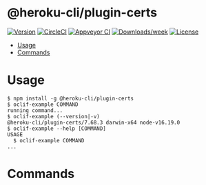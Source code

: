 @heroku-cli/plugin-certs
========================



[![Version](https://img.shields.io/npm/v/@heroku-cli/plugin-certs.svg)](https://npmjs.org/package/@heroku-cli/plugin-certs)
[![CircleCI](https://circleci.com/gh/heroku/heroku-cli-plugin-certs/tree/master.svg?style=shield)](https://circleci.com/gh/heroku/heroku-cli-plugin-certs/tree/master)
[![Appveyor CI](https://ci.appveyor.com/api/projects/status/github/heroku/heroku-cli-plugin-certs?branch=master&svg=true)](https://ci.appveyor.com/project/heroku/heroku-cli-plugin-certs/branch/master)
[![Downloads/week](https://img.shields.io/npm/dw/@heroku-cli/plugin-certs.svg)](https://npmjs.org/package/@heroku-cli/plugin-certs)
[![License](https://img.shields.io/npm/l/@heroku-cli/plugin-certs.svg)](https://github.com/heroku/heroku-cli-plugin-certs/blob/master/package.json)

<!-- toc -->
* [Usage](#usage)
* [Commands](#commands)
<!-- tocstop -->
# Usage
<!-- usage -->
```sh-session
$ npm install -g @heroku-cli/plugin-certs
$ oclif-example COMMAND
running command...
$ oclif-example (--version|-v)
@heroku-cli/plugin-certs/7.68.3 darwin-x64 node-v16.19.0
$ oclif-example --help [COMMAND]
USAGE
  $ oclif-example COMMAND
...
```
<!-- usagestop -->
# Commands
<!-- commands -->

<!-- commandsstop -->
